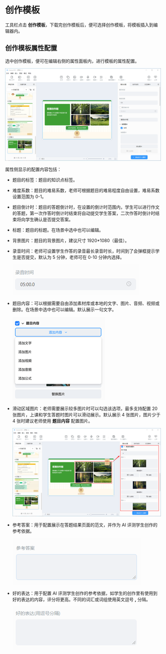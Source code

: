 # 创作模板

工具栏点击 **创作模板**，下载完创作模板后，便可选择创作模板，将模板插入到编辑器内。

## 创作模板属性配置

选中创作模板，便可在编辑右侧的属性面板内，进行模板的属性配置。

![创作模板](img/creating.png)

属性侧显示的配置内容包括：

- 题目的标签：题目的知识点标签。
- 难度系数：题目的难易系数，老师可根据题目的难易程度自由设置，难易系数设置范围为 0-1。
- 题目倒计时：题目的答题倒计时，在设置的倒计时范围内，学生可以进行作文的答题，第一次作答时倒计时结束将自动提交学生答案，二次作答时倒计时结束将向学生确认是否提交答案。
- 标题：题目的标题。在场景中选中也可以编辑。
- 背景图片：题目的背景图片，建议尺寸 1920*1080（最佳）。
- 录音时间：老师可设置学生作答的录音最长录音时长，时间到了会弹框提示学生是否提交，默认为 5 分钟，老师可在 0-10 分钟内选择。

    ![录音图片](../img/record.png)

- 题目内容：可以根据需要自由添加素材库或本地的文字、图片、音频、视频或删除。在场景中选中也可以编辑。默认展示一句文字。

    ![添加内容](../choice_general/img/add.png)

- 滑动区域图片：老师需要展示较多图片时可以勾选该选项，最多支持配置 20 张图片，上课和学生答题时图片可以滑动展示。默认展示 4 张图片，图片少于 4 张时建议老师使用 **题目内容** 配置图片。

    ![滑动区域图片](img/image.png)

- 参考答案：用于配置展示在答题结果页面的范文，并作为 AI 评测学生创作的参考依据。

    ![参考答案](../img/modelContent.png)

- 好的表达：用于配置 AI 评测学生创作的参考依据，如学生的创作里有使用到好的表达的内容，评分将更高。不同的词汇或词组使用英文逗号 **,** 分隔。

    ![好的表达](../img/goodExpression.png)

